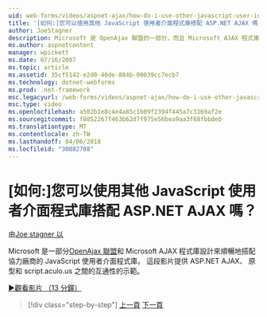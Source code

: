 ```yaml
---
uid: web-forms/videos/aspnet-ajax/how-do-i-use-other-javascript-user-interface-libraries-with-aspnet-ajax
title: '[如何:]您可以使用其他 JavaScript 使用者介面程式庫搭配 ASP.NET AJAX 嗎？ | Microsoft Docs'
author: JoeStagner
description: Microsoft 是 OpenAjax 聯盟的一部分，而且 Microsoft AJAX 程式庫設計來順暢地搭配協力廠商的 JavaScript 使用者介面程式庫...
ms.author: aspnetcontent
manager: wpickett
ms.date: 07/16/2007
ms.topic: article
ms.assetid: 35cf5142-e2d0-40de-884b-00039cc7ecb7
ms.technology: dotnet-webforms
ms.prod: .net-framework
msc.legacyurl: /web-forms/videos/aspnet-ajax/how-do-i-use-other-javascript-user-interface-libraries-with-aspnet-ajax
msc.type: video
ms.openlocfilehash: a502b1e8c4e4a85c1b09f2394f445a7c3169af2e
ms.sourcegitcommit: f8852267f463b62d7f975e56bea9aa3f68fbbdeb
ms.translationtype: MT
ms.contentlocale: zh-TW
ms.lasthandoff: 04/06/2018
ms.locfileid: "30882708"
---
```

<a name="how-do-i-use-other-javascript-user-interface-libraries-with-aspnet-ajax"></a>[如何:]您可以使用其他 JavaScript 使用者介面程式庫搭配 ASP.NET AJAX 嗎？
====================
由[Joe stagner 以](https://github.com/JoeStagner)

Microsoft 是一部分[OpenAjax 聯盟](http://www.openajax.org/)和 Microsoft AJAX 程式庫設計來順暢地搭配協力廠商的 JavaScript 使用者介面程式庫。 這段影片提供 ASP.NET AJAX、 原型和 script.aculo.us 之間的互通性的示範。

[&#9654;觀看影片 （13 分鐘）](https://channel9.msdn.com/Blogs/ASP-NET-Site-Videos/how-do-i-use-other-javascript-user-interface-libraries-with-aspnet-ajax)

> [!div class="step-by-step"]
> [上一頁](how-do-i-choose-between-methods-of-ajax-page-updates.md)
> [下一頁](how-do-i-use-the-aspnet-ajax-profile-services.md)
